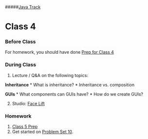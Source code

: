 #####[Java Track](../../)

# Class 4

### Before Class
For homework, you should have done [Prep for Class 4](../class4-prep)

### During Class

1. Lecture / Q&A on the following topics:

  **Inheritance**
	* What is inheritance?
	* Inheritance vs. composition
	
  **GUIs**
	* What components can GUIs have?
	* How do we create GUIs?

2. Studio: [Face Lift](../studios/face-lift)

### Homework
1. [Class 5 Prep](../class5-prep) 
2. Get started on [Problem Set 10](../problem-set-10/).
